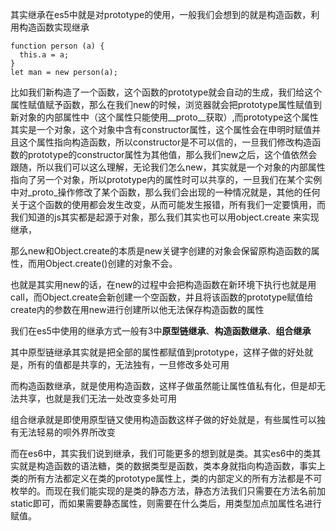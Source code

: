 其实继承在es5中就是对prototype的使用，一般我们会想到的就是构造函数，利用构造函数实现继承

```
function person (a) {
  this.a = a;
}
let man = new person(a);
```

比如我们新构造了一个函数，这个函数的prototype就会自动的生成，我们给这个属性赋值赋予函数，那么在我们new的时候，浏览器就会把prototype属性赋值到新对象的内部属性中（这个属性只能使用_\_proto_\_获取）,而prototype这个属性其实是一个对象，这个对象中含有constructor属性，这个属性会在申明时赋值并且这个属性指向构造函数，所以constructor是不可以信的，一旦我们修改构造函数的prototype的constructor属性为其他值，那么我们new之后，这个值依然会跟随，所以我们可以这么理解，无论我们怎么new，其实就是一个对象的内部属性指向了另一个对象，所以prototype内的属性时可以共享的，一旦我们在某个实例中对\_proto\_操作修改了某个函数，那么我们会出现的一种情况就是，其他的任何关于这个函数的使用都会发生改变，从而可能发生报错，所有我们一定要慎用，而我们知道的js其实都是起源于对象，那么我们其实也可以用object.create  来实现继承，

那么new和Object.create的本质是new关键字创建的对象会保留原构造函数的属性，而用Object.create()创建的对象不会。

也就是其实用new的话，在new的过程中会把构造函数在新环境下执行也就是用call，而Object.create会新创建一个空函数，并且将该函数的prototype赋值给create内的参数在用new进行创建所以他无法保存构造函数的属性

我们在es5中使用的继承方式一般有3中**原型链继承**、**构造函数继承**、**组合继承**

其中原型链继承其实就是把全部的属性都赋值到prototype，这样子做的好处就是，所有的值都是共享的，无法独有，一旦修改多处可用

而构造函数继承，就是使用构造函数，这样子做虽然能让属性值私有化，但是却无法共享，也就是我们无法一处改变多处可用

组合继承就是即使用原型链又使用构造函数这样子做的好处就是，有些属性可以独有无法轻易的呗外界所改变

而在es6中，其实我们说到继承，我们可能更多的想到就是类。其实es6中的类其实就是构造函数的语法糖，类的数据类型是函数，类本身就指向构造函数，事实上类的所有方法都定义在类的prototype属性上，类的内部定义的所有方法都是不可枚举的。而现在我们能实现的是类的静态方法，静态方法我们只需要在方法名前加static即可，而如果需要静态属性，则需要在什么类后，用类型加点加属性名进行赋值。